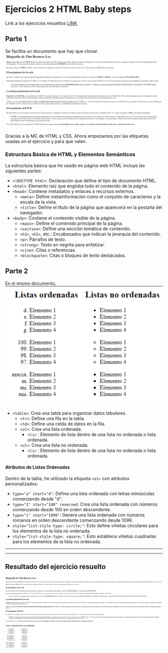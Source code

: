 # Ejercicios 2 HTML Baby steps

Link a los ejercicios resueltos [LINK](index.html)

## Parte 1
Se facilita un documento que hay que clonar.
![Alt text](./img-archivo-md/parte1.png)

Gracias a la MC de HTML y CSS.
Ahora empezamos por las etiquetas usadas en el ejercicio y para que valen.

### Estructura Básica de HTML y Elementos Semánticos
La estructura básica que he usado en página web HTML incluye las siguientes partes:

- `<!DOCTYPE html>`: Declaración que define el tipo de documento HTML.
- `<html>`: Elemento raíz que engloba todo el contenido de la página.
- `<head>`: Contiene metadatos y enlaces a recursos externos.
  - `<meta>`: Define metainformación como el conjunto de caracteres y la escala de la vista.
  - `<title>`: Define el título de la página que aparecerá en la pestaña del navegador.
- `<body>`: Contiene el contenido visible de la página.
  - `<main>`: Define el contenido principal de la página.
  - `<section>`: Define una sección temática de contenido.
  - `<h1>`, `<h2>`, etc.: Encabezados que indican la jerarquía del contenido.
  - `<p>`: Párrafos de texto.
  - `<strong>`: Texto en negrita para enfatizar.
  - `<cite>`: Citas o referencias.
  - `<blockquote>`: Citas o bloques de texto destacados.


## Parte 2
En el mismo documento, 
![Alt text](./img-archivo-md/parte2.png)

- `<table>`: Crea una tabla para organizar datos tabulares.
  - `<tr>`: Define una fila en la tabla.
  - `<td>`: Define una celda de datos en la fila.
  - `<ol>`: Crea una lista ordenada.
    - `<li>` :  Elemento de lista dentro de una lista no ordenada o lista ordenada.
  - `<ul>`: Crea una lista no ordenada.
    - `<li>` :  Elemento de lista dentro de una lista no ordenada o lista ordenada.

#### Atributos de Listas Ordenadas
Dentro de la tabla, he utilizado la etiqueta `<ol>` con atributos personalizados:
- `type="a" start="4"`: Define una lista ordenada con letras minúsculas comenzando desde "d".
- `type="1" start="100" reversed`: Crea una lista ordenada con números comenzando desde 100 en orden descendente.
- `type="i" start="1099"`: Genera una lista ordenada con números romanos en orden descendente comenzando desde 1099.
- `style="list-style-type: circle;"`: Esto define viñetas circulares para los elementos de la lista no ordenada.
- `style="list-style-type: square;"`: Esto establece viñetas cuadradas para los elementos de la lista no ordenada.

---
---
## Resultado del ejercicio resuelto
![Resultado](Resultado.png)